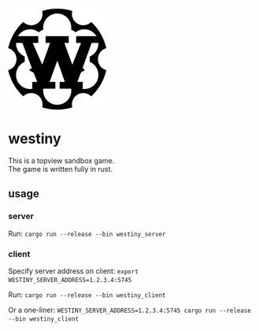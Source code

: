 ![Westiny logo](media/westiny_logo.png)
# westiny
This is a topview sandbox game.  
The game is written fully in rust.

## usage

### server
Run:
`cargo run --release --bin westiny_server`

### client
Specify server address on client:
`export WESTINY_SERVER_ADDRESS=1.2.3.4:5745`

Run:
`cargo run --release --bin westiny_client`

Or a one-liner:
`WESTINY_SERVER_ADDRESS=1.2.3.4:5745 cargo run --release --bin westiny_client`

